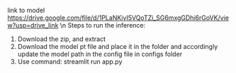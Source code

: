 link to model https://drive.google.com/file/d/1PLaNKiyI5VQoTZi_SG6mxgGDhi6rGoVK/view?usp=drive_link
\n Steps to run the inference:
1. Download the zip, and extract
2. Download the model pt file and place it in the folder and accordingly update the model path in the config file in configs folder
3. Use command: streamlit run app.py
